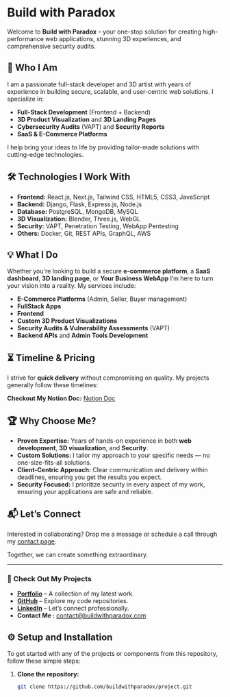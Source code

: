 # Build with Paradox

Welcome to **Build with Paradox** – your one-stop solution for creating high-performance web applications, stunning 3D experiences, and comprehensive security audits.

## 🚀 Who I Am

I am a passionate full-stack developer and 3D artist with years of experience in building secure, scalable, and user-centric web solutions. I specialize in:

- **Full-Stack Development** (Frontend + Backend)
- **3D Product Visualization** and **3D Landing Pages**
- **Cybersecurity Audits** (VAPT) and **Security Reports**
- **SaaS & E-Commerce Platforms**

I help bring your ideas to life by providing tailor-made solutions with cutting-edge technologies.

## 🛠️ Technologies I Work With

- **Frontend:** React.js, Next.js, Tailwind CSS, HTML5, CSS3, JavaScript
- **Backend:** Django, Flask, Express.js, Node.js
- **Database:** PostgreSQL, MongoDB, MySQL
- **3D Visualization:** Blender, Three.js, WebGL
- **Security:** VAPT, Penetration Testing, WebApp Pentesting
- **Others:** Docker, Git, REST APIs, GraphQL, AWS

## 💡 What I Do

Whether you're looking to build a secure **e-commerce platform**, a **SaaS dashboard**, **3D landing page**, or **Your Business WebApp** I’m here to turn your vision into a reality. My services include:

- **E-Commerce Platforms** (Admin, Seller, Buyer management)
- **FullStack Apps**
- **Frontend**
- **Custom 3D Product Visualizations**
- **Security Audits & Vulnerability Assessments** (VAPT)
- **Backend APIs** and **Admin Tools Development**

## ⏳ Timeline & Pricing

I strive for **quick delivery** without compromising on quality. My projects generally follow these timelines:

**Checkout My Notion Doc:** [Notion Doc](https://www.notion.so/Build-with-Paradox-1e54649f0294801bb02fd6e78a98f117)

## 🏆 Why Choose Me?

- **Proven Expertise:** Years of hands-on experience in both **web development**, **3D visualization**, and **Security**.
- **Custom Solutions:** I tailor my approach to your specific needs — no one-size-fits-all solutions.
- **Client-Centric Approach:** Clear communication and delivery within deadlines, ensuring you get the results you expect.
- **Security Focused:** I prioritize security in every aspect of my work, ensuring your applications are safe and reliable.

## 📬 Let’s Connect

Interested in collaborating? Drop me a message or schedule a call through my [contact page](mailto:hi@buildwithparadox.com).

Together, we can create something extraordinary.

---

### 🔗 Check Out My Projects

- **[Portfolio](https://www.buildwithparadox.com)** – A collection of my latest work.
- **[GitHub](https://github.com/build-with-paradox)** – Explore my code repositories.
- **[LinkedIn](https://www.linkedin.com/in/buildwithparadox)** – Let’s connect professionally.
- **Contact Me :** [contact@buildwithparadox.com](contact@buildwithparadox.com)

## ⚙️ Setup and Installation

To get started with any of the projects or components from this repository, follow these simple steps:

1. **Clone the repository:**
   ```bash
   git clone https://github.com/buildwithparadox/project.git

